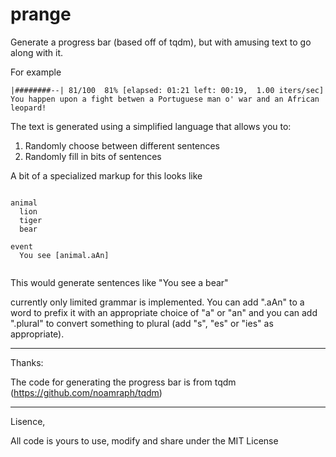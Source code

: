 prange
====

Generate a progress bar (based off of tqdm), but with amusing text to go along with it.


For example

```
|########--| 81/100  81% [elapsed: 01:21 left: 00:19,  1.00 iters/sec]
You happen upon a fight betwen a Portuguese man o' war and an African leopard!
```

The text is generated using a simplified language that allows you to:
1) Randomly choose between different sentences
2) Randomly fill in bits of sentences

A bit of a specialized markup for this looks like

```

animal
  lion
  tiger
  bear
  
event
  You see [animal.aAn]
  
```

This would generate sentences like "You see a bear"

currently only limited grammar is implemented.  You can add ".aAn" to a word to prefix it
with an appropriate choice of "a" or "an" and you can add ".plural" to convert something
to plural (add "s", "es" or "ies" as appropriate).

---

Thanks:

The code for generating the progress bar is from tqdm (https://github.com/noamraph/tqdm)


---

Lisence,

All code is yours to use, modify and share under the MIT License






























